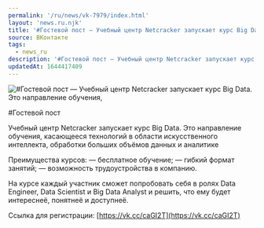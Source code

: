 ```yaml
---
permalink: '/ru/news/vk-7979/index.html'
layout: 'news.ru.njk'
title: '#Гостевой пост — Учебный центр Netcracker запускает курс Big Data'
source: ВКонтакте
tags:
  - news_ru
description: '#Гостевой пост — Учебный центр Netcracker запускает курс Big Data'
updatedAt: 1644417409
---
```

![#Гостевой пост — Учебный центр Netcracker запускает курс Big Data. Это направление обучения,](https://sun9-41.userapi.com/sun9-35/impg/RIdxUPxQJXw1aqPiNqOhDyNB1NH_n3aog67wNA/WVBhlIQvim0.jpg?size=510x340&quality=95&sign=1066592520060ff12ebdb9ef2ceb2b10&c_uniq_tag=XF0IMXy8V5N5LHdraT2qAwxK7fkvqCEHOwqwB0vzC6A&type=album)

#Гостевой пост

Учебный центр Netcracker запускает курс Big Data. Это направление обучения, касающееся технологий в области искусственного интеллекта, обработки больших объёмов данных и аналитике

Преимущества курсов:
— бесплатное обучение;
— гибкий формат занятий;
— возможность трудоустройства в компанию.

На курсе каждый участник сможет попробовать себя в ролях Data Engineer, Data Scientist и Big Data Analyst и решить, что ему будет интереснеё, понятнеё и доступнеё.

Ссылка для регистрации: [https://vk.cc/caGI2T](https://vk.cc/caGI2T)
